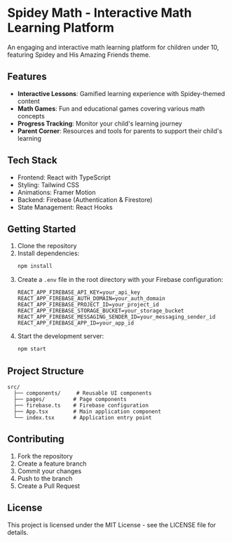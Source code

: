 # Spidey Math - Interactive Math Learning Platform

An engaging and interactive math learning platform for children under 10, featuring Spidey and His Amazing Friends theme.

## Features

- **Interactive Lessons**: Gamified learning experience with Spidey-themed content
- **Math Games**: Fun and educational games covering various math concepts
- **Progress Tracking**: Monitor your child's learning journey
- **Parent Corner**: Resources and tools for parents to support their child's learning

## Tech Stack

- Frontend: React with TypeScript
- Styling: Tailwind CSS
- Animations: Framer Motion
- Backend: Firebase (Authentication & Firestore)
- State Management: React Hooks

## Getting Started

1. Clone the repository
2. Install dependencies:
   ```bash
   npm install
   ```
3. Create a `.env` file in the root directory with your Firebase configuration:
   ```
   REACT_APP_FIREBASE_API_KEY=your_api_key
   REACT_APP_FIREBASE_AUTH_DOMAIN=your_auth_domain
   REACT_APP_FIREBASE_PROJECT_ID=your_project_id
   REACT_APP_FIREBASE_STORAGE_BUCKET=your_storage_bucket
   REACT_APP_FIREBASE_MESSAGING_SENDER_ID=your_messaging_sender_id
   REACT_APP_FIREBASE_APP_ID=your_app_id
   ```
4. Start the development server:
   ```bash
   npm start
   ```

## Project Structure

```
src/
  ├── components/     # Reusable UI components
  ├── pages/         # Page components
  ├── firebase.ts    # Firebase configuration
  ├── App.tsx        # Main application component
  └── index.tsx      # Application entry point
```

## Contributing

1. Fork the repository
2. Create a feature branch
3. Commit your changes
4. Push to the branch
5. Create a Pull Request

## License

This project is licensed under the MIT License - see the LICENSE file for details. 